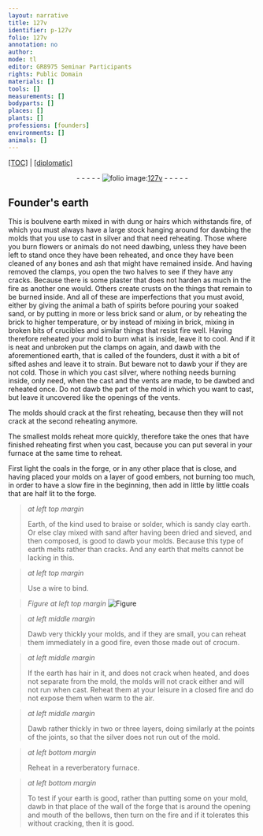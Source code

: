 ```yaml
---
layout: narrative
title: 127v
identifier: p-127v
folio: 127v
annotation: no
author:
mode: tl
editor: GR8975 Seminar Participants
rights: Public Domain
materials: []
tools: []
measurements: []
bodyparts: []
places: []
plants: []
professions: [founders]
environments: []
animals: []
---
```


<p><a href="{{ site.baseurl }}/translation/">[TOC]</a> | <a href="{{ site.baseurl }}/texts/p-127v_tc/" target="_blank">[diplomatic]</a></p><div class="folio" align="center">- - - - - <a href="http://gallica.bnf.fr/ark:/12148/btv1b10500001g/f260.image" target="_blank"><img src="https://cu-mkp.github.io/2017-workshop-edition/assets/photo-icon.png" alt="folio image: " style="display:inline-block; margin-bottom:-3px;"/>127v</a> - - - - - </div>  
  

## Founder's earth

 
This is boulvene earth mixed in with dung or hairs which withstands fire, of which you must always have a large stock hanging around for dawbing the molds that you use to cast in silver and that need reheating. Those where you burn flowers or animals do not need dawbing, unless they have been left to stand once they have been reheated, and once they have been cleaned of any bones and ash that might have remained inside. And having removed the clamps, you open the two halves to see if they have any cracks. Because there is some plaster that does not harden as much in the fire as another one would. Others create crusts on the things that remain to be burned inside. And all of these are imperfections that you must avoid, either by giving the animal a bath of spirits before pouring your soaked sand, or by putting in more or less brick sand or alum, or by reheating the brick to higher temperature, or by instead of mixing in brick, mixing in broken bits of crucibles and similar things that resist fire well. Having therefore reheated your mold to burn what is inside, leave it to cool. And if it is neat and unbroken put the clamps on again, and dawb with the aforementioned earth, that is called of the <span class="pro">founders</span>, dust it with a bit of sifted ashes and leave it to strain. But beware not to dawb your if they are not cold. Those in which you cast silver, where nothing needs burning inside, only need, when the cast and the vents are made, to be dawbed and reheated once. Do not dawb the part of the mold in which you want to cast, but leave it uncovered like the openings of the vents.
 
The molds should crack at the first reheating, because then they will not crack at the second reheating anymore.
 
The smallest molds reheat more quickly, therefore take the ones that have finished reheating first when you cast, because you can put several in your furnace at the same time to reheat.
 
First light the coals in the forge, or in any other place that is close, and having placed your molds on a layer of good embers, not burning too much, in order to have a slow fire in the beginning, then add in little by little coals that are half lit to the forge.
 
> *at left top margin*
> 
> 
>   Earth, of the kind used to braise or solder, which is sandy clay earth. Or else clay mixed with sand after having been dried and sieved, and then composed, is good to dawb your molds. Because this type of earth melts rather than cracks. And any earth that melts cannot be lacking in this.
 
> *at left top margin*
> 
> 
>   Use a wire to bind.
 
> *Figure*
> *at left top margin*
> <a href="https://drive.google.com/open?id=0B9-oNrvWdlO5S2VzRmhYUWpfbmc" target="_blank"><img src="https://cu-mkp.github.io/GR8975-edition/assets/photo-icon.png" alt="Figure" style="display:inline-block; margin-bottom:-3px;"/></a>
 
> *at left middle margin*
> 
> 
>   Dawb very thickly your molds, and if they are small, you can reheat them immediately in a good fire, even those made out of crocum.
 
> *at left middle margin*
> 
> 
>   If the earth has hair in it, and does not crack when heated, and does not separate from the mold, the molds will not crack either and will not run when cast. Reheat them at your leisure in a closed fire and do not expose them when warm to the air.
 
> *at left middle margin*
> 
> 
>   Dawb rather thickly in two or three layers, doing similarly at the points of the joints, so that the silver does not run out of the mold.
 
> *at left bottom margin*
> 
> 
>   Reheat in a reverberatory furnace.
 
> *at left bottom margin*
> 
> 
>   To test if your earth is good, rather than putting some on your mold, dawb in that place of the wall of the forge that is around the opening and mouth of the bellows, then turn on the fire and if it tolerates this without cracking, then it is good.
 
